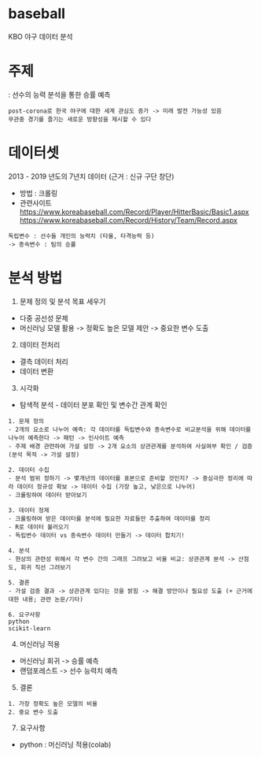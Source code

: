 # baseball
KBO 야구 데이터 분석

# 주제
: 선수의 능력 분석을 통한 승률 예측
```
post-corona로 한국 야구에 대한 세계 관심도 증가 -> 미래 발전 가능성 있음
무관중 경기를 즐기는 새로운 방향성을 제시할 수 있다 

```

# 데이터셋
2013 - 2019 년도의 7년치 데이터 (근거 : 신규 구단 창단)
- 방법 : 크롤링
- 관련사이트
  https://www.koreabaseball.com/Record/Player/HitterBasic/Basic1.aspx
  https://www.koreabaseball.com/Record/History/Team/Record.aspx
```
독립변수 : 선수들 개인의 능력치 (타율, 타격능력 등)
-> 종속변수 : 팀의 승률
```

# 분석 방법
1) 문제 정의 및 분석 목표 세우기
- 다중 공선성 문제
- 머신러닝 모델 활용 -> 정확도 높은 모델 제안 -> 중요한 변수 도출

2) 데이터 전처리
- 결측 데이터 처리
- 데이터 변환

3) 시각화
- 탐색적 분석 - 데이터 분포 확인 및 변수간 관계 확인
```
1. 문제 정의
- 2개의 요소로 나누어 예측: 각 데이터를 독립변수와 종속변수로 비교분석을 위해 데이터를 나누어 예측한다 -> 패턴 -> 인사이트 예측
- 주제 배경 관련하여 가설 설정 -> 2개 요소의 상관관계를 분석하여 사실여부 확인 / 검증
(분석 목적 -> 가설 설정)

2. 데이터 수집
- 분석 범위 정하기 -> 몇개년의 데이터를 표본으로 준비할 것인지? -> 중심극한 정리에 따라 데이터 정규성 확보 -> 데이터 수집 (가장 높고, 낮은으로 나누어)
- 크롤링하여 데이터 받아보기

3. 데이터 정제
- 크롤링하여 받은 데이터를 분석에 필요한 자료들만 추출하여 데이터를 정리
- R로 데이터 불러오기
- 독립변수 데이터 vs 종속변수 데이터 만들기 -> 데이터 합치기!

4. 분석
- 현상의 관련성 위해서 각 변수 간의 그래프 그려보고 비율 비교: 상관관계 분석 -> 산점도, 회귀 직선 그려보기

5. 결론
- 가설 검증 결과 -> 상관관계 있다는 것을 밝힘 -> 해결 방안이나 필요성 도출 (+ 근거에 대한 내용; 관련 논문/기타)

6. 요구사항
python
scikit-learn

```



4) 머신러닝 적용
- 머신러닝 회귀 -> 승률 예측
- 랜덤포레스트 -> 선수 능력치 예측

5) 결론
```
1. 가장 정확도 높은 모델의 비율
2. 중요 변수 도출
```

7) 요구사항

- python : 머신러닝 적용(colab)

